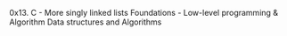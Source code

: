 0x13. C - More singly linked lists
 Foundations - Low-level programming & Algorithm  Data structures and Algorithms
